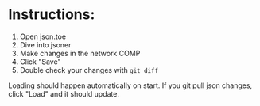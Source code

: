 # Instructions:

1. Open json.toe
2. Dive into jsoner
3. Make changes in the network COMP
4. Click "Save"
5. Double check your changes with `git diff`

Loading should happen automatically on start. If you git pull json changes, click "Load" and it should update.
